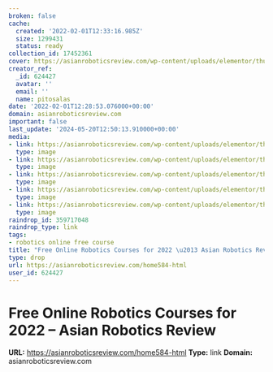 ```yaml
---
broken: false
cache:
  created: '2022-02-01T12:33:16.985Z'
  size: 1299431
  status: ready
collection_id: 17452361
cover: https://asianroboticsreview.com/wp-content/uploads/elementor/thumbs/freeRobotics1000-pjqupfpojsrbz7nuph5cza2fthcarqhujna6royin8.png
creator_ref:
  _id: 624427
  avatar: ''
  email: ''
  name: pitosalas
date: '2022-02-01T12:28:53.076000+00:00'
domain: asianroboticsreview.com
important: false
last_update: '2024-05-20T12:50:13.910000+00:00'
media:
- link: https://asianroboticsreview.com/wp-content/uploads/elementor/thumbs/freeRobotics1000-pjqupfpojsrbz7nuph5cza2fthcarqhujna6royin8.png
  type: image
- link: https://asianroboticsreview.com/wp-content/uploads/elementor/thumbs/1620792940820-pjqvfiq6gg94csoq4n9rx6g3jgp3mrkvgr4dkq6rbk.jpg
  type: image
- link: https://asianroboticsreview.com/wp-content/uploads/elementor/thumbs/1626169482360-pjqvdnzuaccycyacfdjizzcha2elrgn59fcx8qn7io.jpg
  type: image
- link: https://asianroboticsreview.com/wp-content/uploads/elementor/thumbs/collegegreen-pjqx26ticmjdfrzfsijnhgw4fl06no2ts8ipv2wl2u.jpg
  type: image
- link: https://asianroboticsreview.com/wp-content/uploads/elementor/thumbs/doFavor1000-pjqwk0m4nbwicuy7x980lh7um169zwtdp6ucja8lwk.png
  type: image
raindrop_id: 359717048
raindrop_type: link
tags:
- robotics online free course
title: "Free Online Robotics Courses for 2022 \u2013 Asian Robotics Review"
type: drop
url: https://asianroboticsreview.com/home584-html
user_id: 624427
---
```


# Free Online Robotics Courses for 2022 – Asian Robotics Review

**URL:** https://asianroboticsreview.com/home584-html
**Type:** link
**Domain:** asianroboticsreview.com
